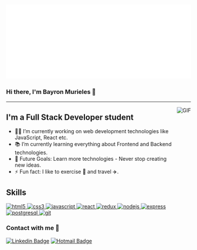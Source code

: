 <img src="https://github.com/BryanCPineda/BryanCPineda/blob/main/svg.svg" alt="hello world"/>

### Hi there, I'm Bayron Murieles 👋
---

<img align="right" alt="GIF" height="160px" src="https://media.giphy.com/media/du3J3cXyzhj75IOgvA/giphy.gif" />

## I'm a Full Stack Developer student

- 👨‍💻 I’m currently working on web development technologies like JavaScript, React etc.
- 📚 I’m currently learning everything about Frontend and Backend technologies. 
- 🧠 Future Goals: Learn more technologies - Never stop creating new ideas.
- ⚡ Fun fact: I like to exercise 💪 and travel ✈️.

## Skills

<a href="https://www.w3.org/html/" target="_blank"> <img src="https://upload.wikimedia.org/wikipedia/commons/thumb/3/38/HTML5_Badge.svg/600px-HTML5_Badge.svg.png" alt="html5" width="40" height="40"/> </a>
<a href="https://www.w3schools.com/css/" target="_blank"> <img src="https://cdn4.iconfinder.com/data/icons/social-media-logos-6/512/121-css3-512.png" alt="css3" width="40" height="40"/> </a> 
<a href="https://developer.mozilla.org/en-US/docs/Web/JavaScript" target="_blank"> <img src="https://upload.wikimedia.org/wikipedia/commons/thumb/9/99/Unofficial_JavaScript_logo_2.svg/1024px-Unofficial_JavaScript_logo_2.svg.png" alt="javascript" width="40" height="40"/> </a> 
<a href="https://reactjs.org/" target="_blank"> <img src="https://seeklogo.com/images/R/react-logo-7B3CE81517-seeklogo.com.png" alt="react" width="40" height="40"/> </a> 
<a href="https://redux.js.org" target="_blank"> <img src="https://seeklogo.com/images/R/redux-logo-9CA6836C12-seeklogo.com.png" alt="redux" width="40" height="40"/> 
<a href="https://nodejs.org" target="_blank"> <img src="https://cdn.pixabay.com/photo/2015/04/23/17/41/node-js-736399_960_720.png" alt="nodejs" height="40"/> </a>
<a href="https://expressjs.com" target="_blank"> <img src="https://i.cloudup.com/zfY6lL7eFa-3000x3000.png" alt="express" height="40"/> </a>
<a href="https://www.postgresql.org" target="_blank"> <img src="https://upload.wikimedia.org/wikipedia/commons/thumb/2/29/Postgresql_elephant.svg/1200px-Postgresql_elephant.svg.png" alt="postgresql" width="40" height="40"/> </a> 
<a href="https://git-scm.com/" target="_blank"> <img src="https://www.vectorlogo.zone/logos/git-scm/git-scm-icon.svg" alt="git" width="40" height="40"/> </a>  
  
  
### Contact with me 📝
[![Linkedin Badge](https://img.shields.io/badge/-LinkedIn-blue?style=flat-square&logo=Linkedin&logoColor=white&link=https://www.linkedin.com/in/bayron-andres-murieles-gonzalez-78009b17b/)](https://www.linkedin.com/in/bayron-andres-murieles-gonzalez-78009b17b/)
[![Hotmail Badge](https://img.shields.io/badge/-Hotmail-0078D4?style=flat-square&logo=microsoft-outlook&logoColor=white&link=mailto:bayronmuriel@hotmail.com)](mailto:bayronmuriel@hotmail.com)
















